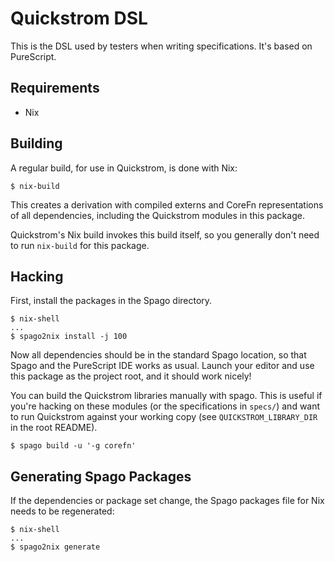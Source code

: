 # Quickstrom DSL

This is the DSL used by testers when writing specifications. It's based on
PureScript.

## Requirements

- Nix

## Building

A regular build, for use in Quickstrom, is done with Nix:

```
$ nix-build
```

This creates a derivation with compiled externs and CoreFn
representations of all dependencies, including the Quickstrom modules in
this package.

Quickstrom's Nix build invokes this build itself, so you generally don't
need to run `nix-build` for this package.

## Hacking

First, install the packages in the Spago directory.


```
$ nix-shell
...
$ spago2nix install -j 100
```

Now all dependencies should be in the standard Spago location, so that
Spago and the PureScript IDE works as usual. Launch your editor and use
this package as the project root, and it should work nicely!

You can build the Quickstrom libraries manually with spago. This is useful if
you're hacking on these modules (or the specifications in `specs/`) and want
to run Quickstrom against your working copy (see `QUICKSTROM_LIBRARY_DIR` in the
root README).

```
$ spago build -u '-g corefn'
```

## Generating Spago Packages

If the dependencies or package set change, the Spago packages file for
Nix needs to be regenerated:

```
$ nix-shell
...
$ spago2nix generate
```

